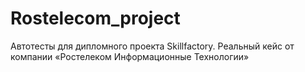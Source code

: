 # Rostelecom_project
Автотесты для дипломного проекта Skillfactory. Реальный кейс от компании «Ростелеком Информационные Технологии»
